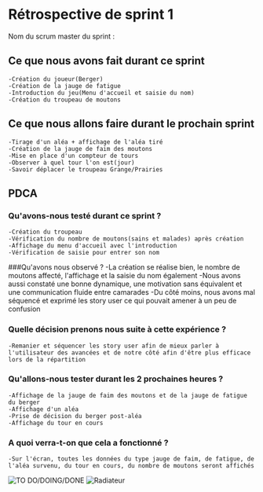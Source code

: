 # Rétrospective de sprint 1

Nom du scrum master du sprint : 

## Ce que nous avons fait durant ce sprint
	-Création du joueur(Berger)
	-Création de la jauge de fatigue
	-Introduction du jeu(Menu d'accueil et saisie du nom)
	-Création du troupeau de moutons
	
## Ce que nous allons faire durant le prochain sprint
	-Tirage d'un aléa + affichage de l'aléa tiré
	-Création de la jauge de faim des moutons
	-Mise en place d'un compteur de tours
	-Observer à quel tour l'on est(jour)
	-Savoir déplacer le troupeau Grange/Prairies
	
## PDCA
### Qu'avons-nous testé durant ce sprint ?
	-Création du troupeau
	-Vérification du nombre de moutons(sains et malades) après création
	-Affichage du menu d'accueil avec l'introduction
	-Vérification de saisie pour entrer son nom
	
###Qu'avons nous observé ?
	-La création se réalise bien, le nombre de moutons affecté, l'affichage et la saisie du nom également
	-Nous avons aussi constaté une bonne dynamique, une motivation sans équivalent et une communication fluide entre camarades
	-Du côté moins, nous avons mal séquencé et exprimé les story user ce qui pouvait amener à un peu de confusion
	
### Quelle décision prenons nous suite à cette expérience ?
	-Remanier et séquencer les story user afin de mieux parler à l'utilisateur des avancées et de notre côté afin d'être plus efficace lors de la répartition
	
### Qu'allons-nous tester durant les 2 prochaines heures ?
	-Affichage de la jauge de faim des moutons et de la jauge de fatigue du berger
	-Affichage d'un aléa
	-Prise de décision du berger post-aléa
	-Affichage du tour en cours
	
### A quoi verra-t-on que cela a fonctionné ?
	-Sur l'écran, toutes les données du type jauge de faim, de fatigue, de l'aléa survenu, du tour en cours, du nombre de moutons seront affichés
	
<img src="/home/infoetu/potierf/Images/Radiateur1-1.jpg" alt="TO DO/DOING/DONE"/>
<img src="/home/infoetu/potierf/Images/Radiateur1-2.jpg" alt="Radiateur"/>
	

	
	
